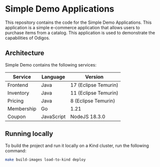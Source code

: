 # Simple Demo Applications
This repository contains the code for the Simple Demo Applications.
This application is a simple e-commerce application that allows users to purchase items from a catalog.
This application is used to demonstrate the capabilities of Odigos.

## Architecture

Simple Demo contains the following services:

| Service | Language | Version |
| --- | --- | --- |
| Frontend | Java | 17 (Eclipse Temurin) |
| Inventory | Java | 11 (Eclipse Temurin) |
| Pricing | Java | 8 (Eclipse Temurin) |
| Membership | Go | 1.21 |
| Coupon | JavaScript | NodeJS 18.3.0 |

## Running locally

To build the project and run it locally on a Kind cluster, run the following command:

```bash
make build-images load-to-kind deploy
```